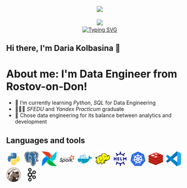 <div id="header" align="center">
  <img src="https://media3.giphy.com/media/v1.Y2lkPTc5MGI3NjExZW5oemVzenAza3Rxb3gyd2IzanllZjI5Z3N0aXowZGNsOHo3YTd3bSZlcD12MV9pbnRlcm5hbF9naWZfYnlfaWQmY3Q9Zw/ybvZgzU23o0YsN5wIl/giphy.gif" width="100"/> <br> <br>
  <a href="https://t.me/vikhodnoy">
    <img src="https://img.shields.io/badge/Telegram-2CA5E0?style=for-the-badge&logo=telegram&logoColor=white" width="100"/>
  </a><br>
  <a href="https://git.io/typing-svg"><img src="https://readme-typing-svg.herokuapp.com?font=Fira+Code&pause=1000&width=210&lines=SFEDU+IT+graduate" alt="Typing SVG" /></a>
</div>




## Hi there, I'm Daria Kolbasina 👋
# About me:  I'm Data Engineer from Rostov-on-Don! 
- 🌱 I’m currently learning *Python*, *SQL* for Data Engineering
- 👩🏻‍🎓 *SFEDU* and *Yandex Practicum* graduate
- 💫 Сhose data engineering for its balance between analytics and development
   

## Languages and tools
<div>
  <img src="https://github.com/devicons/devicon/blob/master/icons/python/python-original.svg" title="Python" alt="Python" width="40" height="40"/>&nbsp;
  <img src="https://github.com/devicons/devicon/blob/master/icons/postgresql/postgresql-original.svg" title="PostgreSQL" alt="PostgreSQL" width="40" height="40"/>&nbsp;
  <img src="https://github.com/devicons/devicon/blob/master/icons/apacheairflow/apacheairflow-original.svg" title="Airflow" alt="Airflow" width="40" height="40"/>&nbsp;
  <img src="https://github.com/devicons/devicon/blob/master/icons/apachespark/apachespark-original-wordmark.svg" title="Spark" alt="Spark" width="40" height="40"/>&nbsp;
  <img src="https://github.com/devicons/devicon/blob/master/icons/docker/docker-plain.svg" title="Docker" alt="Docker" width="40" height="40"/>&nbsp;
  <img src="https://github.com/devicons/devicon/blob/master/icons/hadoop/hadoop-original.svg" title="Hadoop" alt="Hadoop" width="40" height="40"/>&nbsp;
  <img src="https://github.com/devicons/devicon/blob/master/icons/helm/helm-original.svg" title="Helm" alt="Helm" width="40" height="40"/>&nbsp;
  <img src="https://github.com/devicons/devicon/blob/master/icons/kubernetes/kubernetes-original.svg" title="Kubernetes" alt="Kubernetes" width="40" height="40"/>&nbsp;
  <img src="https://github.com/devicons/devicon/blob/master/icons/redis/redis-original.svg" title="Redis" alt="Redis" width="40" height="40"/>&nbsp;
  <img src="https://github.com/devicons/devicon/blob/master/icons/vscode/vscode-original.svg" title="VSCode" alt="VSCode" width="40" height="40"/>&nbsp;
  <img src="https://github.com/devicons/devicon/blob/master/icons/dbeaver/dbeaver-original.svg" title="DBeaver" alt="DBeaver" width="40" height="40"/>&nbsp;
  <img src="https://github.com/log-z/logos/blob/main/website-logos/kafka.svg" title="Kafka" alt="Kafka" width="40" height="40"/>&nbsp;

</div>


<!--
**dasha032/dasha032** is a ✨ _special_ ✨ repository because its `README.md` (this file) appears on your GitHub profile.

Here are some ideas to get you started:

- 🔭 I’m currently working on ...
- 🌱 I’m currently learning ...
- 👯 I’m looking to collaborate on ...
- 🤔 I’m looking for help with ...
- 💬 Ask me about ...
- 📫 How to reach me: ...
- 😄 Pronouns: ...
- ⚡ Fun fact: ...
-->
